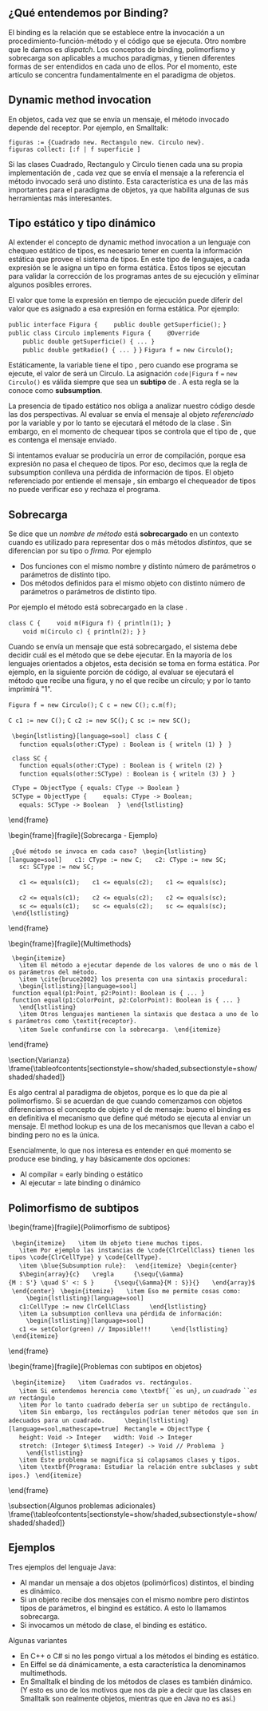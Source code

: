 ¿Qué entendemos por Binding?
----------------------------

El binding es la relación que se establece entre la invocación a un procedimiento-función-método y el código que se ejecuta. Otro nombre que le damos es *dispatch*. Los conceptos de binding, polimorfismo y sobrecarga son aplicables a muchos paradigmas, y tienen diferentes formas de ser entendidos en cada uno de ellos. Por el momento, este artículo se concentra fundamentalmente en el paradigma de objetos.

Dynamic method invocation
-------------------------

En objetos, cada vez que se envía un mensaje, el método invocado depende del receptor. Por ejemplo, en Smalltalk:

`figuras := {Cuadrado new. Rectangulo new. Circulo new}.`
`figuras collect: [:f | f superficie ]`

Si las clases Cuadrado, Rectangulo y Circulo tienen cada una su propia implementación de , cada vez que se envía el mensaje a la referencia el método invocado será uno distinto. Esta característica es una de las más importantes para el paradigma de objetos, ya que habilita algunas de sus herramientas más interesantes.

Tipo estático y tipo dinámico
-----------------------------

Al extender el concepto de dynamic method invocation a un lenguaje con chequeo estático de tipos, es necesario tener en cuenta la información estática que provee el sistema de tipos. En este tipo de lenguajes, a cada expresión se le asigna un tipo en forma estática. Estos tipos se ejecutan para validar la corrección de los programas antes de su ejecución y eliminar algunos posibles errores.

El valor que tome la expresión en tiempo de ejecución puede diferir del valor que es asignado a esa expresión en forma estática. Por ejemplo:

`public interface Figura {`
`    public double getSuperficie();`
`}`
`public class Circulo implements Figura {`
`    @Override`
`    public double getSuperficie() { ... }`
`    `
`    public double getRadio() { ... }`
`}`
`Figura f = new Circulo();`

Estáticamente, la variable tiene el tipo , pero cuando ese programa se ejecute, el valor de será un Circulo. La asignación `code|Figura` `f` `=` `new` `Circulo()` es válida siempre que sea un **subtipo** de . A esta regla se la conoce como **subsumption**.

La presencia de tipado estático nos obliga a analizar nuestro código desde las dos perspectivas. Al evaluar se envía el mensaje al objeto *referenciado* por la variable y por lo tanto se ejecutará el método de la clase . Sin embargo, en el momento de chequear tipos se controla que el tipo de , que es contenga el mensaje enviado.

Si intentamos evaluar se produciría un error de compilación, porque esa expresión no pasa el chequeo de tipos. Por eso, decimos que la regla de subsumption conlleva una pérdida de información de tipos. El objeto referenciado por entiende el mensaje , sin embargo el chequeador de tipos no puede verificar eso y rechaza el programa.

Sobrecarga
----------

Se dice que un *nombre de método* está **sobrecargado** en un contexto cuando es utilizado para representar dos o más métodos *distintos*, que se diferencian por su tipo o *firma*. Por ejemplo

-   Dos funciones con el mismo nombre y distinto número de parámetros o parámetros de distinto tipo.
-   Dos métodos definidos para el mismo objeto con distinto número de parámetros o parámetros de distinto tipo.

Por ejemplo el método está sobrecargado en la clase .

`class C {`
`    void m(Figura f) { println(1); }`
`    void m(Circulo c) { println(2); }`
`}`

Cuando se envía un mensaje que está sobrecargado, el sistema debe decidir cuál es el método que se debe ejecutar. En la mayoría de los lenguajes orientados a objetos, esta decisión se toma en forma estática. Por ejemplo, en la siguiente porción de código, al evaluar se ejecutará el método que recibe una figura, y no el que recibe un círculo; y por lo tanto imprimirá "1".

`Figura f = new Circulo();`
`C c = new C();`
`c.m(f);`

`C c1 := new C();`
`C c2 := new SC();`
`C sc := new SC();`

` \begin{lstlisting}[language=sool]`
` class C {`
`   function equals(other:CType) : Boolean is { writeln (1) }`
` }`

` class SC {`
`   function equals(other:CType) : Boolean is { writeln (2) }`
`   function equals(other:SCType) : Boolean is { writeln (3) }`
` }`

` CType = ObjectType { equals: CType -> Boolean }`
` SCType = ObjectType { `
`   equals: CType -> Boolean;`
`   equals: SCType -> Boolean `
` }`
` \end{lstlisting}`

\\end{frame}

\\begin{frame}\[fragile\]{Sobrecarga - Ejemplo}

` ¿Qué método se invoca en cada caso?`
` \begin{lstlisting}[language=sool]`
`   c1: CType := new C;`
`   c2: CType := new SC;`
`   sc: SCType := new SC;`

`   c1 <= equals(c1);`
`   c1 <= equals(c2);`
`   c1 <= equals(sc);`

`   c2 <= equals(c1);`
`   c2 <= equals(c2);`
`   c2 <= equals(sc);`
`   `
`   sc <= equals(c1);`
`   sc <= equals(c2);`
`   sc <= equals(sc);`
` \end{lstlisting}`

\\end{frame}

\\begin{frame}\[fragile\]{Multimethods}

` \begin{itemize}`
`   \item El método a ejecutar depende de los valores de uno o más de los parámetros del método.`
`   \item \cite{bruce2002} los presenta con una sintaxis procedural:`
`   \begin{lstlisting}[language=sool]`
` function equal(p1:Point, p2:Point): Boolean is { ... }`
` function equal(p1:ColorPoint, p2:ColorPoint): Boolean is { ... }`
`   \end{lstlisting}`
`   \item Otros lenguajes mantienen la sintaxis que destaca a uno de los parámetros como \textit{receptor}.`
`   \item Suele confundirse con la sobrecarga.`
` \end{itemize}`

\\end{frame}

\\section{Varianza} \\frame{\\tableofcontents\[sectionstyle=show/shaded,subsectionstyle=show/shaded/shaded\]}

Es algo central al paradigma de objetos, porque es lo que da pie al polimorfismo. Si se acuerdan de que cuando comenzamos con objetos diferenciamos el concepto de objeto y el de mensaje: bueno el binding es en definitiva el mecanismo que define qué método se ejecuta al enviar un mensaje. El method lookup es una de los mecanismos que llevan a cabo el binding pero no es la única.

Esencialmente, lo que nos interesa es entender en qué momento se produce ese binding, y hay básicamente dos opciones:

-   Al compilar = early binding o estático
-   Al ejecutar = late binding o dinámico

Polimorfismo de subtipos
------------------------

\\begin{frame}\[fragile\]{Polimorfismo de subtipos}

` \begin{itemize}`
`   \item Un objeto tiene muchos tipos.`
`   \item Por ejemplo las instancias de \code{ClrCellClass} tienen los tipos \code{ClrCellType} y \code{CellType}.`
`   \item \blue{Subsumption rule}: `
` \end{itemize}`
` \begin{center}`
`   $\begin{array}{c}`
`   \regla`
`     {\sequ{\Gamma}{M : S'} \quad S' <: S }`
`     {\sequ{\Gamma}{M : S}}{}`
`   \end{array}$`
` \end{center}`
` \begin{itemize}`
`   \item Eso me permite cosas como:`
`     \begin{lstlisting}[language=sool]`
`   c1:CellType := new ClrCellClass`
`     \end{lstlisting}`
`   \item La subsumption conlleva una pérdida de información:`
`     \begin{lstlisting}[language=sool]`
`   c1 <= setColor(green) // Imposible!!!`
`     \end{lstlisting}`
` \end{itemize}`

\\end{frame}

\\begin{frame}\[fragile\]{Problemas con subtipos en objetos}

` \begin{itemize}`
`   \item Cuadrados vs. rectángulos.`
```    \item Si entendemos herencia como \textbf{``es un ```*`},` `un` `cuadrado` ``` ``es ``` `un`*` rectángulo`
`   \item Por lo tanto cuadrado debería ser un subtipo de rectángulo.`
`   \item Sin embargo, los rectángulos podrían tener métodos que son inadecuados para un cuadrado.`
`     \begin{lstlisting}[language=sool,mathescape=true]`
` Rectangle = ObjectType { `
`   height: Void -> Integer`
`   width: Void -> Integer`
`   stretch: (Integer $\times$ Integer) -> Void // Problema`
` } `
`     \end{lstlisting}`
`   \item Este problema se magnifica si colapsamos clases y tipos.`
`   \item \textbf{Programa: Estudiar la relación entre subclases y subtipos.}`
` \end{itemize}`

\\end{frame}

\\subsection{Algunos problemas adicionales} \\frame{\\tableofcontents\[sectionstyle=show/shaded,subsectionstyle=show/shaded/shaded\]}

Ejemplos
--------

Tres ejemplos del lenguaje Java:

-   Al mandar un mensaje a dos objetos (polimórficos) distintos, el binding es dinámico.
-   Si un objeto recibe dos mensajes con el mismo nombre pero distintos tipos de parámetros, el bingind es estático. A esto lo llamamos sobrecarga.
-   Si invocamos un método de clase, el binding es estático.

Algunas variantes

-   En C++ o C\# si no les pongo virtual a los métodos el binding es estático.
-   En Eiffel se dá dinámicamente, a esta característica la denominamos multimethods.
-   En Smalltalk el binding de los métodos de clases es también dinámico. (Y esto es uno de los motivos que nos da pie a decir que las clases en Smalltalk son realmente objetos, mientras que en Java no es así.)

